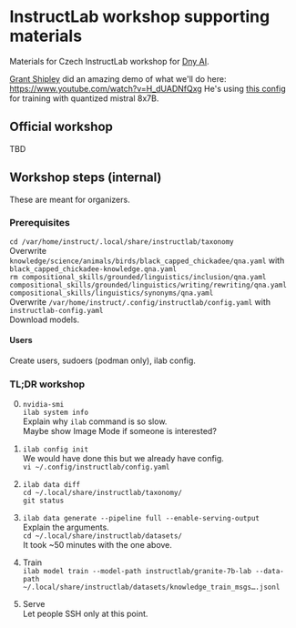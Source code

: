 # InstructLab workshop supporting materials

Materials for Czech InstructLab workshop for [Dny AI](https://dny.ai/).

[Grant Shipley](https://www.youtube.com/@gshipley21) did an amazing demo of what we'll do here: https://www.youtube.com/watch?v=H_dUADNfQxg
He's using [this config](https://github.com/rhai-code/backToTheFuture/blob/main/L4_x4.yaml) for training with quantized mistral 8x7B.

## Official workshop

TBD

## Workshop steps (internal)

These are meant for organizers.

### Prerequisites

`cd /var/home/instruct/.local/share/instructlab/taxonomy`  
Overwrite `knowledge/science/animals/birds/black_capped_chickadee/qna.yaml` with `black_capped_chickadee-knowledge.qna.yaml`  
`rm compositional_skills/grounded/linguistics/inclusion/qna.yaml compositional_skills/grounded/linguistics/writing/rewriting/qna.yaml compositional_skills/linguistics/synonyms/qna.yaml`  
Overwrite `/var/home/instruct/.config/instructlab/config.yaml` with `instructlab-config.yaml`  
Download models.  

#### Users

Create users, sudoers (podman only), ilab config.

### TL;DR workshop

0. `nvidia-smi`  
   `ilab system info`  
   Explain why `ilab` command is so slow.  
   Maybe show Image Mode if someone is interested?  

1. `ilab config init`  
   We would have done this but we already have config.  
   `vi ~/.config/instructlab/config.yaml`  

2. `ilab data diff`  
   `cd ~/.local/share/instructlab/taxonomy/`  
   `git status`  

3. `ilab data generate --pipeline full --enable-serving-output`  
   Explain the arguments.  
   `cd ~/.local/share/instructlab/datasets/`  
   It took ~50 minutes with the one above.  

4. Train  
   `ilab model train --model-path instructlab/granite-7b-lab --data-path ~/.local/share/instructlab/datasets/knowledge_train_msgs….jsonl`

5. Serve  
   Let people SSH only at this point.  
